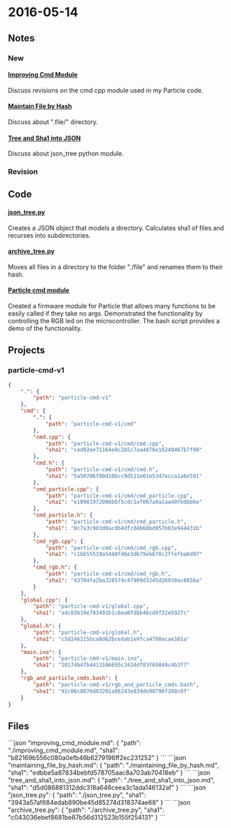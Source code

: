 # 2016-05-14

## Notes

### New

#### <a id="N1"></a> [Improving Cmd Module](#n1) 
Discuss revisions on the cmd cpp module used in my Particle code.

#### <a id="N2"></a> [Maintain File by Hash](#n2)
Discuss about ".file/" directory.

#### <a id="N3"></a> [Tree and Sha1 into JSON](#n3)
Discuss about json_tree python module.

### Revision

## Code

#### <a id="C1"></a> [json_tree.py](#c1)
Creates a JSON object that models a directory. Calculates sha1 of files and
recurses into subdirectories.

#### <a id="C2"></a> [archive_tree.py](#c2)
Moves all files in a directory to the folder "./file" and renames them to their
hash.

#### <a id="P1"></a> [Particle cmd module](#p1)
Created a firmware module for Particle that allows many functions to be easily
called if they take no args. Demonstrated the functionality by controlling the
RGB led on the microcontroller. The bash script provides a demo of the
functionality.

## Projects

### particle-cmd-v1 <a id="p1" />
```json
{
    ".": {
        "path": "particle-cmd-v1"
    }, 
    "cmd": {
        ".": {
            "path": "particle-cmd-v1/cmd"
        }, 
        "cmd.cpp": {
            "path": "particle-cmd-v1/cmd/cmd.cpp", 
            "sha1": "ced92ee71164e8c2b5c7aa4876e16240467b7f99"
        }, 
        "cmd.h": {
            "path": "particle-cmd-v1/cmd/cmd.h", 
            "sha1": "5a50706f80d10bcc9d511e01e5347ecca1a6e591"
        }, 
        "cmd_particle.cpp": {
            "path": "particle-cmd-v1/cmd/cmd_particle.cpp", 
            "sha1": "e10981972006b6f5cdc1af067a0a1aa40fbdbbbe"
        }, 
        "cmd_particle.h": {
            "path": "particle-cmd-v1/cmd/cmd_particle.h", 
            "sha1": "0c7a3c903d0ac0b4dfc04b60bd957b03e944431b"
        }, 
        "cmd_rgb.cpp": {
            "path": "particle-cmd-v1/cmd/cmd_rgb.cpp", 
            "sha1": "c1bb55529a5440fd6e3db79eb678c2ffefba6d97"
        }, 
        "cmd_rgb.h": {
            "path": "particle-cmd-v1/cmd/cmd_rgb.h", 
            "sha1": "43704fa2ba328574c47909d3245d26930ac865ba"
        }
    }, 
    "global.cpp": {
        "path": "particle-cmd-v1/global.cpp", 
        "sha1": "adc83b19e793491b1c6ea0fd8b46cd9f32e592fc"
    }, 
    "global.h": {
        "path": "particle-cmd-v1/global.h", 
        "sha1": "c5d246215bca8d62bcedab1e9fca4700acae101a"
    }, 
    "main.ino": {
        "path": "particle-cmd-v1/main.ino", 
        "sha1": "20174b47b4413106695c3434df83f69849c4b3f7"
    }, 
    "rgb_and_particle_cmds.bash": {
        "path": "particle-cmd-v1/rgb_and_particle_cmds.bash", 
        "sha1": "92c06c8876d03201a08243e839de98790f208c0f"
    }
}
```

## Files
<a id="n1">
```json
"improving_cmd_module.md": {
        "path": "./improving_cmd_module.md", 
        "sha1": "b82169b556c080a0efb46b6279196ff2ec231252"
    }
```
</a>
<a id="n2">
```json
"maintaining_file_by_hash.md": {
        "path": "./maintaining_file_by_hash.md", 
        "sha1": "edbbe5a87834bebfd578705aac8a703ab70418eb"
    }
```
</a>
<a id="n3">
```json
"tree_and_sha1_into_json.md": {
        "path": "./tree_and_sha1_into_json.md", 
        "sha1": "d5d086881312ddc318a646ceea3c1ada146132af"
    }
```
</a>
<a id="c1">
```json
"json_tree.py": {
        "path": "./json_tree.py", 
        "sha1": "3943a57af684edab890be45d85274d318374ae68"
    }
```
</a>
<a id="c2">
```json
"archive_tree.py": {
        "path": "./archive_tree.py", 
        "sha1": "c043036ebef8681be87b56d312523b155f254131"
    }
```
</a>

